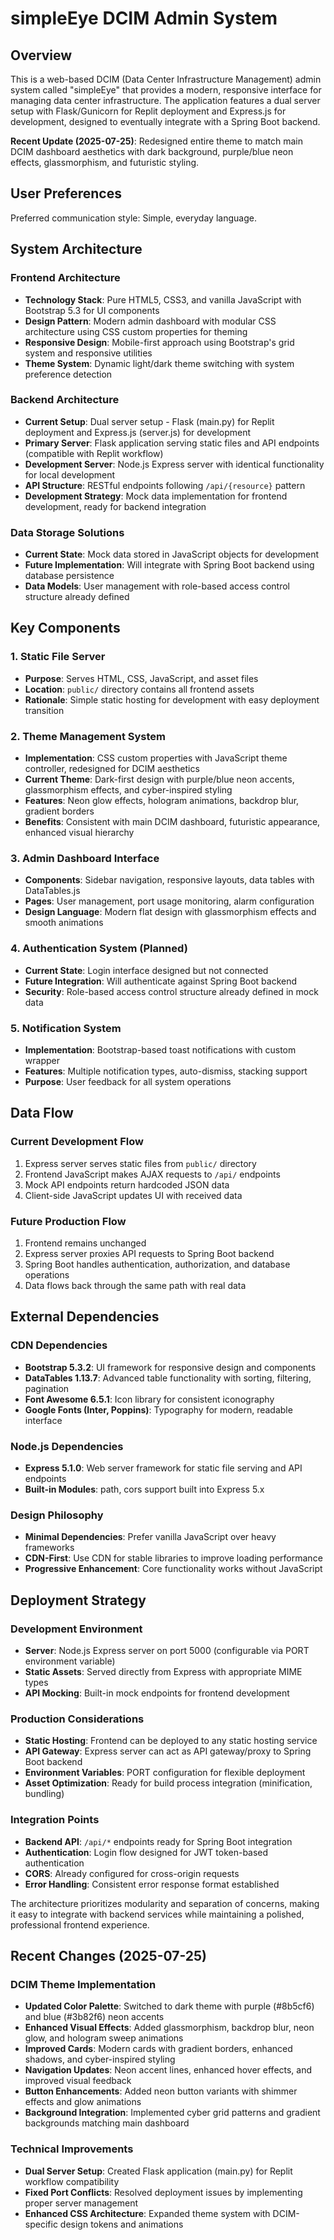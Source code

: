 # simpleEye DCIM Admin System

## Overview

This is a web-based DCIM (Data Center Infrastructure Management) admin system called "simpleEye" that provides a modern, responsive interface for managing data center infrastructure. The application features a dual server setup with Flask/Gunicorn for Replit deployment and Express.js for development, designed to eventually integrate with a Spring Boot backend.

**Recent Update (2025-07-25)**: Redesigned entire theme to match main DCIM dashboard aesthetics with dark background, purple/blue neon effects, glassmorphism, and futuristic styling.

## User Preferences

Preferred communication style: Simple, everyday language.

## System Architecture

### Frontend Architecture
- **Technology Stack**: Pure HTML5, CSS3, and vanilla JavaScript with Bootstrap 5.3 for UI components
- **Design Pattern**: Modern admin dashboard with modular CSS architecture using CSS custom properties for theming
- **Responsive Design**: Mobile-first approach using Bootstrap's grid system and responsive utilities
- **Theme System**: Dynamic light/dark theme switching with system preference detection

### Backend Architecture
- **Current Setup**: Dual server setup - Flask (main.py) for Replit deployment and Express.js (server.js) for development
- **Primary Server**: Flask application serving static files and API endpoints (compatible with Replit workflow)
- **Development Server**: Node.js Express server with identical functionality for local development
- **API Structure**: RESTful endpoints following `/api/{resource}` pattern
- **Development Strategy**: Mock data implementation for frontend development, ready for backend integration

### Data Storage Solutions
- **Current State**: Mock data stored in JavaScript objects for development
- **Future Implementation**: Will integrate with Spring Boot backend using database persistence
- **Data Models**: User management with role-based access control structure already defined

## Key Components

### 1. Static File Server
- **Purpose**: Serves HTML, CSS, JavaScript, and asset files
- **Location**: `public/` directory contains all frontend assets
- **Rationale**: Simple static hosting for development with easy deployment transition

### 2. Theme Management System
- **Implementation**: CSS custom properties with JavaScript theme controller, redesigned for DCIM aesthetics
- **Current Theme**: Dark-first design with purple/blue neon accents, glassmorphism effects, and cyber-inspired styling
- **Features**: Neon glow effects, hologram animations, backdrop blur, gradient borders
- **Benefits**: Consistent with main DCIM dashboard, futuristic appearance, enhanced visual hierarchy

### 3. Admin Dashboard Interface
- **Components**: Sidebar navigation, responsive layouts, data tables with DataTables.js
- **Pages**: User management, port usage monitoring, alarm configuration
- **Design Language**: Modern flat design with glassmorphism effects and smooth animations

### 4. Authentication System (Planned)
- **Current State**: Login interface designed but not connected
- **Future Integration**: Will authenticate against Spring Boot backend
- **Security**: Role-based access control structure already defined in mock data

### 5. Notification System
- **Implementation**: Bootstrap-based toast notifications with custom wrapper
- **Features**: Multiple notification types, auto-dismiss, stacking support
- **Purpose**: User feedback for all system operations

## Data Flow

### Current Development Flow
1. Express server serves static files from `public/` directory
2. Frontend JavaScript makes AJAX requests to `/api/` endpoints
3. Mock API endpoints return hardcoded JSON data
4. Client-side JavaScript updates UI with received data

### Future Production Flow
1. Frontend remains unchanged
2. Express server proxies API requests to Spring Boot backend
3. Spring Boot handles authentication, authorization, and database operations
4. Data flows back through the same path with real data

## External Dependencies

### CDN Dependencies
- **Bootstrap 5.3.2**: UI framework for responsive design and components
- **DataTables 1.13.7**: Advanced table functionality with sorting, filtering, pagination
- **Font Awesome 6.5.1**: Icon library for consistent iconography
- **Google Fonts (Inter, Poppins)**: Typography for modern, readable interface

### Node.js Dependencies
- **Express 5.1.0**: Web server framework for static file serving and API endpoints
- **Built-in Modules**: path, cors support built into Express 5.x

### Design Philosophy
- **Minimal Dependencies**: Prefer vanilla JavaScript over heavy frameworks
- **CDN-First**: Use CDN for stable libraries to improve loading performance
- **Progressive Enhancement**: Core functionality works without JavaScript

## Deployment Strategy

### Development Environment
- **Server**: Node.js Express server on port 5000 (configurable via PORT environment variable)
- **Static Assets**: Served directly from Express with appropriate MIME types
- **API Mocking**: Built-in mock endpoints for frontend development

### Production Considerations
- **Static Hosting**: Frontend can be deployed to any static hosting service
- **API Gateway**: Express server can act as API gateway/proxy to Spring Boot backend
- **Environment Variables**: PORT configuration for flexible deployment
- **Asset Optimization**: Ready for build process integration (minification, bundling)

### Integration Points
- **Backend API**: `/api/*` endpoints ready for Spring Boot integration
- **Authentication**: Login flow designed for JWT token-based authentication
- **CORS**: Already configured for cross-origin requests
- **Error Handling**: Consistent error response format established

The architecture prioritizes modularity and separation of concerns, making it easy to integrate with backend services while maintaining a polished, professional frontend experience.

## Recent Changes (2025-07-25)

### DCIM Theme Implementation
- **Updated Color Palette**: Switched to dark theme with purple (#8b5cf6) and blue (#3b82f6) neon accents
- **Enhanced Visual Effects**: Added glassmorphism, backdrop blur, neon glow, and hologram sweep animations
- **Improved Cards**: Modern cards with gradient borders, enhanced shadows, and cyber-inspired styling
- **Navigation Updates**: Neon accent lines, enhanced hover effects, and improved visual feedback
- **Button Enhancements**: Added neon button variants with shimmer effects and glow animations
- **Background Integration**: Implemented cyber grid patterns and gradient backgrounds matching main dashboard

### Technical Improvements
- **Dual Server Setup**: Created Flask application (main.py) for Replit workflow compatibility
- **Fixed Port Conflicts**: Resolved deployment issues by implementing proper server management
- **Enhanced CSS Architecture**: Expanded theme system with DCIM-specific design tokens and animations